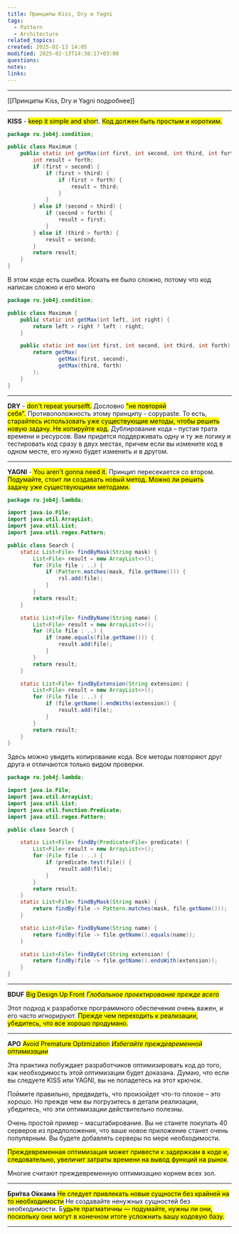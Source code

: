 ```yaml
---
title: Принципы Kiss, Dry и Yagni
tags:
  - Pattern
  - Architecture
related_topics: 
created: 2025-02-13 14:05
modified: 2025-02-13T14:38:17+03:00
questions: 
notes: 
links: 
---
```



------
[[Принципы Kiss, Dry и Yagni подробнее]]



------



**KISS** - <mark class="hltr-red">keep it simple and shor</mark>t. <mark class="hltr-green2">Код должен быть простым и коротким.</mark>

```java
package ru.job4j.condition;

public class Maximum {
    public static int getMax(int first, int second, int third, int forth) {
        int result = forth;
        if (first > second) {
            if (first > third) {
                if (first > forth) {
                    result = third;
                } 
            }
        } else if (second > third) {
            if (second > forth) {
                result = first;
            }
        } else if (third > forth) {
            result = second;
        } 
        return result;
    }
}
```

В этом коде есть ошибка. Искать ее было сложно, потому что код написан сложно и его много
```java
package ru.job4j.condition;

public class Maximum {
    public static int getMax(int left, int right) {
        return left > right ? left : right;
    }

    public static int max(int first, int second, int third, int forth) {
        return getMax(
                getMax(first, second),
                getMax(third, forth)
        );
    }
}
```


----

**DRY** - <mark class="hltr-red">don't repeat yourselft.</mark> Дословно <mark class="hltr-green2">"не повторяй себя".</mark> Противоположность этому принципу - copypaste. То есть, <mark class="hltr-yellow">старайтесь использовать уже существующие методы, чтобы решить новую задачу. Не копируйте код.</mark>
Дублирование кода – пустая трата времени и ресурсов. Вам придется поддерживать одну и ту же логику и тестировать код сразу в двух местах, причем если вы измените код в одном месте, его нужно будет изменить и в другом.

-----

**YAGNI** -<mark class="hltr-red"> You aren't gonna need it.</mark> Принцип пересекается со втором. <mark class="hltr-green2">Подумайте, стоит ли создавать новый метод. Можно ли решить задачу уже существующими методами.</mark>

```java
package ru.job4j.lambda;

import java.io.File;
import java.util.ArrayList;
import java.util.List;
import java.util.regex.Pattern;

public class Search {
    static List<File> findByMask(String mask) {
        List<File> result = new ArrayList<>();
        for (File file : ..) {
            if (Pattern.matches(mask, file.getName())) {
                rsl.add(file);
            }
        }
        return result;
    }

    static List<File> findByName(String name) {
        List<File> result = new ArrayList<>();
        for (File file : ..) {
            if (name.equals(file.getName())) {
                result.add(file);
            }
        }
        return result;
    }

    static List<File> findByExtension(String extension) {
        List<File> result = new ArrayList<>();
        for (File file : ..) {
            if (file.getName().endWiths(extension)) {
                result.add(file);
            }
        }
        return result;
    }
}
```

Здесь можно увидеть копирование кода. Все методы повторяют друг друга и отличаются только видом проверки.

```java
package ru.job4j.lambda;

import java.io.File;
import java.util.ArrayList;
import java.util.List;
import java.util.function.Predicate;
import java.util.regex.Pattern;

public class Search {

    static List<File> findBy(Predicate<File> predicate) {
        List<File> result = new ArrayList<>();
        for (File file : ..) {
            if (predicate.test(file)) {
                result.add(file);
            }
        }
        return result;
    }
    static List<File> findByMask(String mask) {
        return findBy(file -> Pattern.matches(mask, file.getName()));
    }

    static List<File> findByName(String name) {
        return findBy(file -> file.getName().equals(name));
    }

    static List<File> findByExt(String extension) {
        return findBy(file -> file.getName().endsWith(extension));
    }
}
```


-----

**BDUF**  <mark class="hltr-red">Big Design Up Front</mark>
<mark class="hltr-green2">_Глобальное проектирование прежде всего_</mark>

Этот подход к разработке программного обеспечения очень важен, и его часто игнорируют. <mark class="hltr-yellow">Прежде чем переходить к реализации, убедитесь, что все хорошо продумано.</mark>


------

**APO** <mark class="hltr-red">Avoid Premature Optimization</mark>
<mark class="hltr-green2">_Избегайте преждевременной оптимизации_</mark>

Эта практика побуждает разработчиков оптимизировать код до того, как необходимость этой оптимизации будет доказана. Думаю, что если вы следуете KISS или YAGNI, вы не попадетесь на этот крючок.  
  
Поймите правильно, предвидеть, что произойдет что-то плохое – это хорошо. Но прежде чем вы погрузитесь в детали реализации, убедитесь, что эти оптимизации действительно полезны.  
  
Очень простой пример – масштабирование. Вы не станете покупать 40 серверов из предположения, что ваше новое приложение станет очень популярным. Вы будете добавлять серверы по мере необходимости.  
  
<mark class="hltr-yellow">Преждевременная оптимизация может привести к задержкам в коде и, следовательно, увеличит затраты времени на вывод функций на рынок</mark>.  
  
Многие считают преждевременную оптимизацию корнем всех зол.

-----

**Бри́тва О́ккама**
<mark class="hltr-green2">Не следует привлекать новые сущности без крайней на то необходимости</mark>
Не создавайте ненужных сущностей без необходимости. Б<mark class="hltr-yellow">удьте прагматичны — подумайте, нужны ли они, поскольку они могут в конечном итоге усложнить вашу кодовую базу.</mark>

-----

